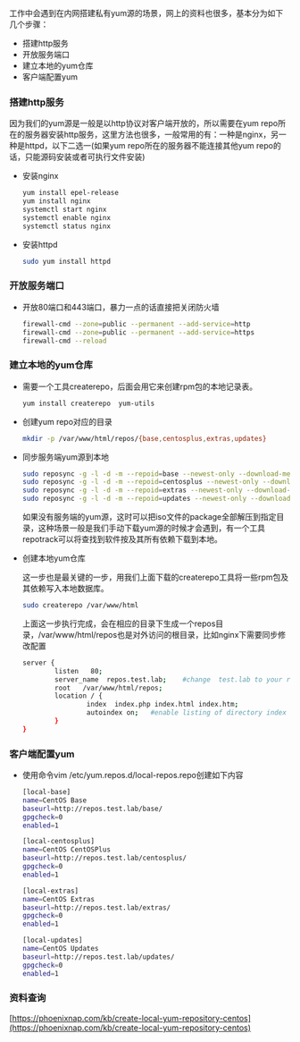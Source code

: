 工作中会遇到在内网搭建私有yum源的场景，网上的资料也很多，基本分为如下几个步骤：

- 搭建http服务
- 开放服务端口
- 建立本地的yum仓库
- 客户端配置yum



### 搭建http服务

因为我们的yum源是一般是以http协议对客户端开放的，所以需要在yum repo所在的服务器安装http服务，这里方法也很多，一般常用的有：一种是nginx，另一种是httpd，以下二选一(如果yum repo所在的服务器不能连接其他yum repo的话，只能源码安装或者可执行文件安装)

- 安装nginx

  ```bash
  yum install epel-release
  yum install nginx 
  systemctl start nginx
  systemctl enable nginx
  systemctl status nginx
  ```

- 安装httpd

  ```bash
  sudo yum install httpd
  ```

  

### 开放服务端口

- 开放80端口和443端口，暴力一点的话直接把关闭防火墙

  ```bash
  firewall-cmd --zone=public --permanent --add-service=http
  firewall-cmd --zone=public --permanent --add-service=https
  firewall-cmd --reload
  ```



### 建立本地的yum仓库

- 需要一个工具createrepo，后面会用它来创建rpm包的本地记录表。

  ```bash
  yum install createrepo  yum-utils
  ```

- 创建yum repo对应的目录

  ```bash
  mkdir -p /var/www/html/repos/{base,centosplus,extras,updates}
  ```

- 同步服务端yum源到本地

  ```bash
  sudo reposync -g -l -d -m --repoid=base --newest-only --download-metadata --download_path=/var/www/html/repos/
  sudo reposync -g -l -d -m --repoid=centosplus --newest-only --download-metadata --download_path=/var/www/html/repos/
  sudo reposync -g -l -d -m --repoid=extras --newest-only --download-metadata --download_path=/var/www/html/repos/
  sudo reposync -g -l -d -m --repoid=updates --newest-only --download-metadata --download_path=/var/www/html/repos/
  ```

  如果没有服务端的yum源，这时可以把iso文件的package全部解压到指定目录，这种场景一般是我们手动下载yum源的时候才会遇到，有一个工具repotrack可以将查找到软件按及其所有依赖下载到本地。



- 创建本地yum仓库

  这一步也是最关键的一步，用我们上面下载的createrepo工具将一些rpm包及其依赖写入本地数据库。

  ```bash
  sudo createrepo /var/www/html
  ```

  上面这一步执行完成，会在相应的目录下生成一个repos目录，/var/www/html/repos也是对外访问的根目录，比如nginx下需要同步修改配置

  ```bash
  server {
          listen   80;
          server_name  repos.test.lab;    #change  test.lab to your real domain 
          root   /var/www/html/repos;
          location / {
                  index  index.php index.html index.htm;
                  autoindex on;   #enable listing of directory index
          }
  }
  ```

  

### 客户端配置yum

- 使用命令vim /etc/yum.repos.d/local-repos.repo创建如下内容

  ```bash
  [local-base]
  name=CentOS Base
  baseurl=http://repos.test.lab/base/
  gpgcheck=0
  enabled=1
  
  [local-centosplus]
  name=CentOS CentOSPlus
  baseurl=http://repos.test.lab/centosplus/
  gpgcheck=0
  enabled=1
  
  [local-extras]
  name=CentOS Extras
  baseurl=http://repos.test.lab/extras/
  gpgcheck=0
  enabled=1
  
  [local-updates]
  name=CentOS Updates
  baseurl=http://repos.test.lab/updates/
  gpgcheck=0
  enabled=1
  ```

  

### 资料查询

[https://phoenixnap.com/kb/create-local-yum-repository-centos](https://phoenixnap.com/kb/create-local-yum-repository-centos)

